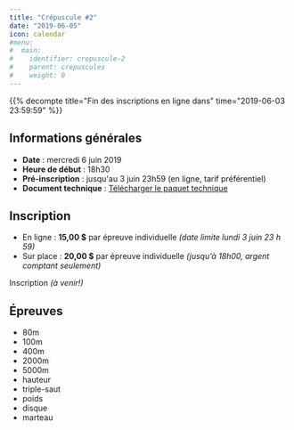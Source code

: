 ```yaml
---
title: "Crépuscule #2"
date: "2019-06-05"
icon: calendar
#menu:
#  main:
#    identifier: crepuscule-2
#    parent: crepuscules
#    weight: 0
---
```


{{% decompte title="Fin des inscriptions en ligne dans" time="2019-06-03 23:59:59" %}}

## Informations générales

- **Date** : mercredi 6 juin 2019
- **Heure de début** : 18h30
- **Pré-inscription** : jusqu'au 3 juin 23h59 (en ligne, tarif préférentiel)
- **Document technique** : [Télécharger le paquet technique](https://assets.corsaire-chaparral.org/competitions/2019/v1-crepuscue-2-document-technique.pdf)

## Inscription

- En ligne : **15,00 $** par épreuve individuelle _(date limite lundi 3 juin 23 h 59)_
- Sur place : **20,00 $** par épreuve individuelle _(jusqu’à 18h00, argent comptant seulement)_

<a class="btn btn-default disabled" target="_blank">Inscription *(à venir!)* <span class="icon icon-pencil"></span></a>

## Épreuves

- 80m
- 100m
- 400m
- 2000m
- 5000m
- hauteur
- triple-saut
- poids
- disque
- marteau 
